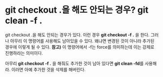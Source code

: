 # git checkout .을 해도 안되는 경우? git clean -f .

git checkout .을 해도 안되는 경우가 있다. 이런 경우 **git checkout -f .** 을 한다. 그러나 아무리 이 명령어를 사용해도 남아있을 수 있다. 왜냐면 변경된 것이 아니라 추가된 경우에 이렇게 될 수 있다.
**참고)** 이 명령어에서 -f는 force를 의미하는데 이는 강제로 진행하라는 의미이다.

아무리 **git checkout -f .** 을 해줘도 추가한 것이 남아 있다면
**git clean -fd**를 사용해라. 이러면 아예 추가한 것을 삭제를 해버린다.